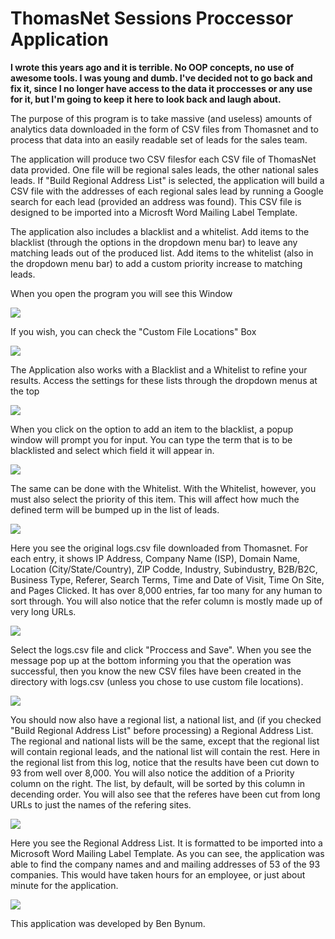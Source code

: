# ThomasNet Sessions Proccessor Application

**I wrote this years ago and it is terrible. No OOP concepts, no use of awesome tools. I was young and dumb. I've decided not to go back and fix it, since I no longer have access to the data it proccesses or any use for it, but I'm going to keep it here to look back and laugh about.**

The purpose of this program is to take massive (and useless) amounts of analytics data downloaded in the form of CSV files from 
Thomasnet and to process that data into an easily readable set of leads for the sales team. 

The application will produce two CSV filesfor each CSV file of ThomasNet data provided. One file will be regional sales leads, 
the other national sales leads. If "Build Regional Address List" is selected, the application will build a CSV file with the addresses
of each regional sales lead by running a Google search for each lead (provided an address was found). This CSV file is designed to be
imported into a Microsft Word Mailing Label Template.

The application also includes a blacklist and a whitelist. Add items to the blacklist (through the options in the dropdown menu bar) to
leave any matching leads out of the produced list. Add items to the whitelist (also in the dropdown menu bar) to add a custom priority
increase to matching leads.

When you open the program you will see this Window

![](https://i.imgur.com/sQB15dk.jpg)



If you wish, you can check the "Custom File Locations" Box

![](https://i.imgur.com/225nT4o.jpg)


The Application also works with a Blacklist and a Whitelist to refine your results. Access the settings for these lists through the dropdown menus at the top

![](https://i.imgur.com/vfVLgbZ.jpg)



When you click on the option to add an item to the blacklist, a popup window will prompt you for input. You can type the term that is to be blacklisted and select which field it will appear in.

![](https://i.imgur.com/6yx6YFS.jpg)



The same can be done with the Whitelist. With the Whitelist, however, you must also select the priority of this item. This will affect how much the defined term will be bumped up in the list of leads.

![](https://i.imgur.com/EEh6wyq.jpg)



Here you see the original logs.csv file downloaded from Thomasnet. For each entry, it shows IP Address, Company Name (ISP), Domain Name, Location (City/State/Country), ZIP Codde, Industry, Subindustry, B2B/B2C, Business Type, Referer, Search Terms, Time and Date of Visit, Time On Site, and Pages Clicked. It has over 8,000 entries, far too many for any human to sort through. You will also notice that the refer column is mostly made up of very long URLs.

![](https://i.imgur.com/HnTraPH.jpg)



Select the logs.csv file and click "Proccess and Save". When you see the message pop up at the bottom informing you that the operation was successful, then you know the new CSV files have been created in the directory with logs.csv (unless you chose to use custom file locations).

![](https://i.imgur.com/U9CPSrV.jpg)



You should now also have a regional list, a national list, and (if you checked "Build Regional Address List" before processing) a Regional Address List. The regional and national lists will be the same, except that the regional list will contain regional leads, and the national list will contain the rest. Here in the regional list from this log, notice that the results have been cut down to 93 from well over 8,000. You will also notice the addition of a Priority column on the right. The list, by default, will be sorted by this column in decending order. You will also see that the referes have been cut from long URLs to just the names of the refering sites. 

![](https://i.imgur.com/RIsy8za.jpg)



Here you see the Regional Address List. It is formatted to be imported into a Microsoft Word Mailing Label Template. As you can see, the application was able to find the company names and and mailing addresses of 53 of the 93 companies. This would have taken hours for an employee, or just about minute for the application. 

![](https://i.imgur.com/xHoSorF.jpg)

This application was developed by Ben Bynum.
